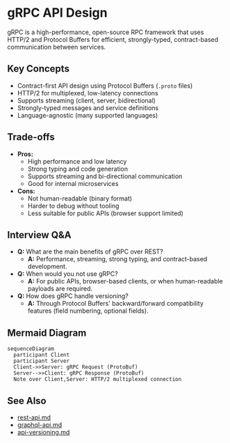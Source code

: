 # gRPC API Design

gRPC is a high-performance, open-source RPC framework that uses HTTP/2 and Protocol Buffers for efficient, strongly-typed, contract-based communication between services.

## Key Concepts
- Contract-first API design using Protocol Buffers (`.proto` files)
- HTTP/2 for multiplexed, low-latency connections
- Supports streaming (client, server, bidirectional)
- Strongly-typed messages and service definitions
- Language-agnostic (many supported languages)

## Trade-offs
- **Pros:**
  - High performance and low latency
  - Strong typing and code generation
  - Supports streaming and bi-directional communication
  - Good for internal microservices
- **Cons:**
  - Not human-readable (binary format)
  - Harder to debug without tooling
  - Less suitable for public APIs (browser support limited)

## Interview Q&A
- **Q:** What are the main benefits of gRPC over REST?
  - **A:** Performance, streaming, strong typing, and contract-based development.
- **Q:** When would you not use gRPC?
  - **A:** For public APIs, browser-based clients, or when human-readable payloads are required.
- **Q:** How does gRPC handle versioning?
  - **A:** Through Protocol Buffers' backward/forward compatibility features (field numbering, optional fields).

## Mermaid Diagram
```mermaid
sequenceDiagram
  participant Client
  participant Server
  Client->>Server: gRPC Request (ProtoBuf)
  Server-->>Client: gRPC Response (ProtoBuf)
  Note over Client,Server: HTTP/2 multiplexed connection
```

## See Also
- [rest-api.md](./rest-api.md)
- [graphql-api.md](./graphql-api.md)
- [api-versioning.md](./api-versioning.md)

